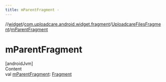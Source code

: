 ```yaml
---
title: mParentFragment -
---
```

//[widget](../../index.md)/[com.uploadcare.android.widget.fragment](../index.md)/[UploadcareFilesFragment](index.md)/[mParentFragment](m-parent-fragment.md)



# mParentFragment  
[androidJvm]  
Content  
val [mParentFragment](m-parent-fragment.md): [Fragment](https://developer.android.com/reference/kotlin/androidx/fragment/app/Fragment.html)  



